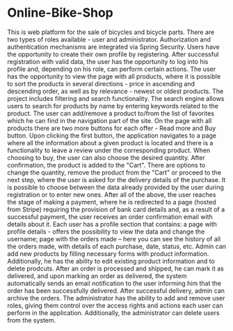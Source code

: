 # Online-Bike-Shop
This is web platform for the sale of bicycles and bicycle parts.
There are two types of roles available - user and administrator. Authorization and authentication mechanisms are integrated via Spring Security.
Users have the opportunity to create their own profile by registering. After successful registration with valid data, the user has the opportunity to log into his profile and, depending on his role, can perform certain actions.
The user has the opportunity to view the page with all products, where it is possible to sort the products in several directions - price in ascending and descending order,
as well as by relevance - newest or oldest products. The project includes filtering and search functionality.
The search engine allows users to search for products by name by entering keywords related to the product.
The user can add/remove a product to/from the list of favorites which he can find in the navigation part of the site. On the page with all products there are two more buttons for each offer - Read more and Buy button.
Upon clicking the first button, the application navigates to a page where all the information about a given product is located and there is a functionality to leave a review under the corresponding product.
When choosing to buy, the user can also choose the desired quantity. After confirmation, the product is added to the "Cart".
There are options to change the quantity, remove the product from the "Cart" or proceed to the next step, where the user is asked for the delivery details of the purchase.
It is possible to choose between the data already provided by the user during registration or to enter new ones. After all of the above, the user reaches the stage of making a payment,
where he is redirected to a page (hosted from Stripe) requiring the provision of bank card details and, as a result of a successful payment, the user receives an order confirmation email with details about it.
Each user has a profile section that contains: a page with profile details - offers the possibility to view the data and change the username; page with the orders made – here you can see the history of all the orders made, with details of each purchase, date, status, etc.
Admin can add new products by filling necessary forms with product information. Additionally, he has the ability to edit existing product information and to delete prodcuts.
After an order is processed and shipped, he can mark it as delivered, and upon marking an order as delivered, the system automatically sends an email notification to the user informing him that the order has been successfully delivered.
After successful delivery, admin can archive the orders. The administrator has the ability to add and remove user roles, giving them control over the access rights and actions each user can perform in the application. 
Additionally, the administrator can delete users from the system.
